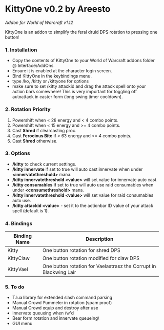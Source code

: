 # KittyOne v0.2 by Areesto
*Addon for World of Warcraft v1.12*


KittyOne is an addon to simplify the feral druid DPS rotation to pressing one button!

### 1. Installation
 - Copy the contents of KittyOne to your World of Warcraft addons folder @ Interface\AddOns.
 - Ensure it is enabled at the character login screen.
 - Bind KittyOne in the keybindings menu.
 - type /ko, /kitty or /kittyone for options
 - make sure to set /kitty attackid and drag the attack spell onto your action bars somewhere! This is very important for toggling off autoattack in caster form (long swing timer cooldown).

### 2. Rotation Priority
1. Powershift when < 28 energy and < 4 combo points.
2. Powershift when < 15 energy and >= 4 combo points.
3. Cast **Shred** if clearcasting proc.
4. Cast **Ferocious Bite** if < 63 energy and >= 4 combo points.
5. Cast **Shred** otherwise.

### 3. Options
- **/kitty** to check current settings.
- **/kitty innervate** if set to true will auto cast innervate when under **\<innervatethreshold>** mana.
- **/kitty innervatethreshold \<value>** will set value for innervate auto cast.
- **/kitty consumables** if set to true will auto use raid consumables when under **\<consumethreshold>** mana.
- **/kitty innervatethreshold \<value>** will set value for raid consumables auto use.
- **/kitty attackid \<value>** - set it to the actionbar ID value of your attack spell (default is 1).

### 4. Bindings
| Binding Name | Description |
| ------ | ------ |
| Kitty | One button rotation for shred DPS |
| KittyClaw | One button rotation modified for claw DPS|
| KittyVael | One button rotation for Vaelastrasz the Corrupt in Blackwing Lair|

### 5. To do
 - T.lua library for extended slash command parsing
 - Manual Crowd Pummeler in rotation (spam proof)
 - Manual Crowd equip and destroy after use
 - Innervate queueing when /w'd
 - Bear form rotation and innervate queueing\
 - GUI menu
